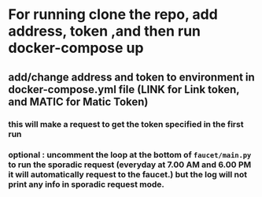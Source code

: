 # For running clone the repo, add address, token ,and then run docker-compose up
## add/change address and token to environment in docker-compose.yml file (LINK for Link token, and MATIC for Matic Token)
### this will make a request to get the token specified in the first run  
### optional : uncomment the loop at the bottom of `faucet/main.py` to run the sporadic request (everyday at 7.00 AM and 6.00 PM it will automatically request to the faucet.) but the log will not print any info in sporadic request mode.

